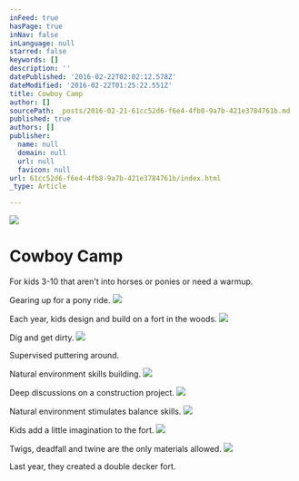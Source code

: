 ```yaml
---
inFeed: true
hasPage: true
inNav: false
inLanguage: null
starred: false
keywords: []
description: ''
datePublished: '2016-02-22T02:02:12.578Z'
dateModified: '2016-02-22T01:25:22.551Z'
title: Cowboy Camp
author: []
sourcePath: _posts/2016-02-21-61cc52d6-f6e4-4fb8-9a7b-421e3784761b.md
published: true
authors: []
publisher:
  name: null
  domain: null
  url: null
  favicon: null
url: 61cc52d6-f6e4-4fb8-9a7b-421e3784761b/index.html
_type: Article

---
```

![](https://the-grid-user-content.s3-us-west-2.amazonaws.com/b5eef333-fb02-44e1-966b-bff07e78642c.jpg)

# Cowboy Camp

For kids 3-10 that aren't into horses or ponies or need a warmup.

Gearing up for a pony ride.
![](https://the-grid-user-content.s3-us-west-2.amazonaws.com/af603626-1314-4ad3-9a00-ca755b206d8f.jpg)

Each year, kids design and build on a fort in the woods.
![](https://the-grid-user-content.s3-us-west-2.amazonaws.com/b2895db9-6c8c-44f4-aaa9-d0ab9a701c3a.jpg)

Dig and get dirty.
![](https://the-grid-user-content.s3-us-west-2.amazonaws.com/37c95607-3a37-4dde-a84d-4d1791e222e0.jpg)

Supervised puttering around.

Natural environment skills building.
![](https://the-grid-user-content.s3-us-west-2.amazonaws.com/be4457c2-3dd8-4fb8-901c-5731a19d608c.jpg)

Deep discussions on a construction project.
![](https://the-grid-user-content.s3-us-west-2.amazonaws.com/5e2cad5a-0d08-4a51-8a4c-3a4218ae1a9a.jpg)

Natural environment stimulates balance skills.
![](https://the-grid-user-content.s3-us-west-2.amazonaws.com/398dfc42-d73d-4c35-9be4-3bffe76974f0.jpg)

Kids add a little imagination to the fort.
![](https://the-grid-user-content.s3-us-west-2.amazonaws.com/557bfdad-f33a-4961-99ff-1bebb7197bc1.jpg)

Twigs, deadfall and twine are the only materials allowed.
![](https://the-grid-user-content.s3-us-west-2.amazonaws.com/0cfc3cd9-4dab-4017-a7eb-22ab1b6332fe.jpg)

Last year, they created a double decker fort.